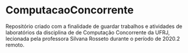 # ComputacaoConcorrente
Repositório criado com a finalidade de guardar trabalhos e atividades de laboratórios da disciplina de de Computação Concorrente da UFRJ, lecionada pela professora Silvana Rosseto durante o período de 2020.2 remoto.
